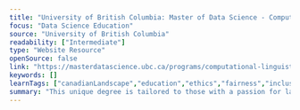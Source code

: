 ```yaml
---
title: "University of British Columbia: Master of Data Science - Computational Linguistics"
focus: "Data Science Education"
source: "University of British Columbia"
readability: ["Intermediate"]
type: "Website Resource"
openSource: false
link: "https://masterdatascience.ubc.ca/programs/computational-linguistics"
keywords: []
learnTags: ["canadianLandscape","education","ethics","fairness","inclusivePractice","machineLearning"]
summary: "This unique degree is tailored to those with a passion for language and data. The program combines foundational data science courses with advanced computational linguistics courses, equipping graduates with the skills to turn language-related data into knowledge and to build AI that can interpret human language. "
---
```


